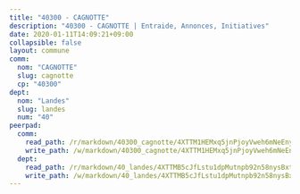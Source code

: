 ```yaml
---
title: "40300 - CAGNOTTE"
description: "40300 - CAGNOTTE | Entraide, Annonces, Initiatives"
date: 2020-01-11T14:09:21+09:00
collapsible: false
layout: commune
comm:
  nom: "CAGNOTTE"
  slug: cagnotte
  cp: "40300"
dept:
  nom: "Landes"
  slug: landes
  num: "40"
peerpad:
  comm:
    read_path: /r/markdown/40300_cagnotte/4XTTM1HEMxq5jnPjoyVweh6mNeEnygAQAistbTGe5vuxJdKtb
    write_path: /w/markdown/40300_cagnotte/4XTTM1HEMxq5jnPjoyVweh6mNeEnygAQAistbTGe5vuxJdKtb-K3TgTytwF8m87ZyXdEZBTnbQ8EZFfUwfr5CoeNaqjHn3SLAvvzJrwNKg2GfhAtKShTG8iZzoqiUxDkPkWqpiZNsMrJyCLYPwYRHaCrppHUz3xjZUNBR69mWdc6XQbjgj3Z8Qnbvf
  dept:
    read_path: /r/markdown/40_landes/4XTTMB5cJfLstu1dpMutnpb92n58nysBxt2LvNHp8iFa2he7h
    write_path: /w/markdown/40_landes/4XTTMB5cJfLstu1dpMutnpb92n58nysBxt2LvNHp8iFa2he7h-K3TgUvrqNj5GqBsxRXbDQxXTucun7uHSVZWT5C8CgQNaESTTE4cfR63JCubPGiKkKruc9dwpRJsb8aWPbJoGCdC5JVr33cPSqpb1rkjpoPrBPEdrj3zMya2yHWSYgr5GG1nyDstK
---
```


